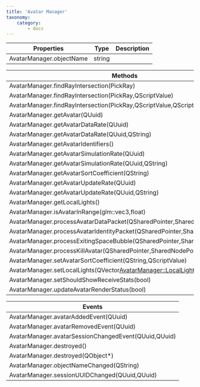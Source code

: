 ```yaml
---
title: 'Avatar Manager'
taxonomy:
    category:
        - docs
---
```


| Properties               | Type   | Description |
| ------------------------ | ------ | ----------- |
| AvatarManager.objectName | string |             |


| Methods                                  |
| ---------------------------------------- |
| AvatarManager.findRayIntersection(PickRay) |
| AvatarManager.findRayIntersection(PickRay,QScriptValue) |
| AvatarManager.findRayIntersection(PickRay,QScriptValue,QScriptValue) |
| AvatarManager.getAvatar(QUuid)           |
| AvatarManager.getAvatarDataRate(QUuid)   |
| AvatarManager.getAvatarDataRate(QUuid,QString) |
| AvatarManager.getAvatarIdentifiers()     |
| AvatarManager.getAvatarSimulationRate(QUuid) |
| AvatarManager.getAvatarSimulationRate(QUuid,QString) |
| AvatarManager.getAvatarSortCoefficient(QString) |
| AvatarManager.getAvatarUpdateRate(QUuid) |
| AvatarManager.getAvatarUpdateRate(QUuid,QString) |
| AvatarManager.getLocalLights()           |
| AvatarManager.isAvatarInRange(glm::vec3,float) |
| AvatarManager.processAvatarDataPacket(QSharedPointer<ReceivedMessage>,SharedNodePointer) |
| AvatarManager.processAvatarIdentityPacket(QSharedPointer<ReceivedMessage>,SharedNodePointer) |
| AvatarManager.processExitingSpaceBubble(QSharedPointer<ReceivedMessage>,SharedNodePointer) |
| AvatarManager.processKillAvatar(QSharedPointer<ReceivedMessage>,SharedNodePointer) |
| AvatarManager.setAvatarSortCoefficient(QString,QScriptValue) |
| AvatarManager.setLocalLights(QVector<AvatarManager::LocalLight>) |
| AvatarManager.setShouldShowReceiveStats(bool) |
| AvatarManager.updateAvatarRenderStatus(bool) |


| Events                                   |
| ---------------------------------------- |
| AvatarManager.avatarAddedEvent(QUuid)    |
| AvatarManager.avatarRemovedEvent(QUuid)  |
| AvatarManager.avatarSessionChangedEvent(QUuid,QUuid) |
| AvatarManager.destroyed()                |
| AvatarManager.destroyed(QObject*)        |
| AvatarManager.objectNameChanged(QString) |
| AvatarManager.sessionUUIDChanged(QUuid,QUuid) |